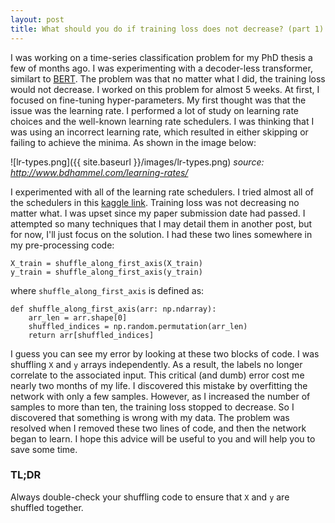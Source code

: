 ```yaml
---
layout: post
title: What should you do if training loss does not decrease? (part 1)
---
```


I was working on a time-series classification problem for my PhD thesis a few of months ago.
I was experimenting with a decoder-less transformer, similart to [BERT](https://arxiv.org/abs/1810.04805).
The problem was that no matter what I did, the training loss would not decrease.
I worked on this problem for almost 5 weeks.
At first, I focused on fine-tuning hyper-parameters.
My first thought was that the issue was the learning rate.
I performed a lot of study on learning rate choices and the well-known learning rate schedulers.
I was thinking that I was using an incorrect learning rate, which resulted in either skipping or failing to achieve the minima.
As shown in the image below: 

![lr-types.png]({{ site.baseurl }}/images/lr-types.png)
*source: http://www.bdhammel.com/learning-rates/*

I experimented with all of the learning rate schedulers.
I tried almost all of the schedulers in this [kaggle link](https://www.kaggle.com/code/isbhargav/guide-to-pytorch-learning-rate-scheduling/notebook). Training loss was not decreasing no matter what.
I was upset since my paper submission date had passed.
I attempted so many techniques that I may detail them in another post, but for now, I'll just focus on the solution.
I had these two lines somewhere in my pre-processing code: 


    X_train = shuffle_along_first_axis(X_train)
    y_train = shuffle_along_first_axis(y_train)

where `shuffle_along_first_axis` is defined as:

    def shuffle_along_first_axis(arr: np.ndarray):
        arr_len = arr.shape[0]
        shuffled_indices = np.random.permutation(arr_len)
        return arr[shuffled_indices]


I guess you can see my error by looking at these two blocks of code. I was shuffling `X` and `y` arrays independently. As a result, the labels no longer correlate to the associated input. This critical (and dumb) error cost me nearly two months of my life. I discovered this mistake by overfitting the network with only a few samples. However, as I increased the number of samples to more than ten, the training loss stopped to decrease. So I discovered that something is wrong with my data. The problem was resolved when I removed these two lines of code, and then the network began to learn. I hope this advice will be useful to you and will help you to save some time.

### TL;DR
Always double-check your shuffling code to ensure that `X` and `y` are shuffled together.